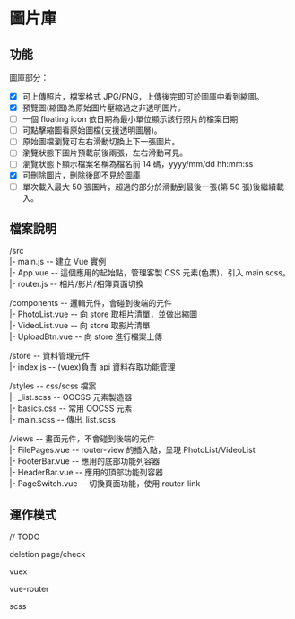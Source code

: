 # 圖片庫

## 功能

圖庫部分：

- [x] 可上傳照片，檔案格式 JPG/PNG，上傳後完即可於圖庫中看到縮圖。
- [x] 預覽圖(縮圖)為原始圖片壓縮過之非透明圖片。
- [ ] 一個 floating icon 依日期為最小單位顯示該行照片的檔案日期
- [ ] 可點擊縮圖看原始圖檔(支援透明圖層)。
- [ ] 原始圖檔瀏覽可左右滑動切換上下一張圖片。
- [ ] 瀏覽狀態下圖片預載前後兩張，左右滑動可見。
- [ ] 瀏覽狀態下顯示檔案名稱為檔名前 14 碼，yyyy/mm/dd hh:mm:ss
- [x] 可刪除圖片，刪除後即不見於圖庫
- [ ] 單次載入最大 50 張圖片，超過的部分於滑動到最後一張(第 50 張)後繼續載入。

## 檔案說明

/src  
|- main.js -- 建立 Vue 實例  
|- App.vue -- 這個應用的起始點，管理客製 CSS 元素(色票)，引入 main.scss。  
|- router.js -- 相片/影片/相簿頁面切換

/components -- 邏輯元件，會碰到後端的元件  
|- PhotoList.vue -- 向 store 取相片清單，並做出縮圖  
|- VideoList.vue -- 向 store 取影片清單  
|- UploadBtn.vue -- 向 store 進行檔案上傳

/store -- 資料管理元件  
|- index.js -- (vuex)負責 api 資料存取功能管理

/styles -- css/scss 檔案  
|- \_list.scss -- OOCSS 元素製造器  
|- basics.css -- 常用 OOCSS 元素  
|- main.scss -- 傳出\_list.scss

/views -- 畫面元件，不會碰到後端的元件  
|- FilePages.vue -- router-view 的插入點，呈現 PhotoList/VideoList  
|- FooterBar.vue -- 應用的底部功能列容器  
|- HeaderBar.vue -- 應用的頂部功能列容器  
|- PageSwitch.vue -- 切換頁面功能，使用 router-link

## 運作模式

// TODO

deletion page/check

vuex

vue-router

scss
